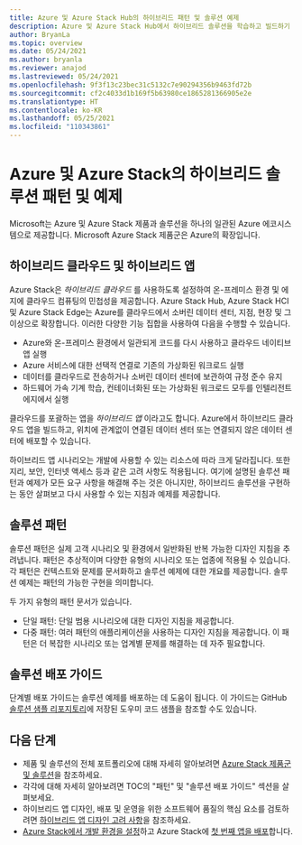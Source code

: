 ```yaml
---
title: Azure 및 Azure Stack Hub의 하이브리드 패턴 및 솔루션 예제
description: Azure 및 Azure Stack Hub에서 하이브리드 솔루션을 학습하고 빌드하기 위한 하이브리드 패턴 및 솔루션 예제를 소개합니다.
author: BryanLa
ms.topic: overview
ms.date: 05/24/2021
ms.author: bryanla
ms.reviewer: anajod
ms.lastreviewed: 05/24/2021
ms.openlocfilehash: 9f3f13c23bec31c5132c7e90294356b9463fd72b
ms.sourcegitcommit: cf2c4033d1b169f5b63980ce1865281366905e2e
ms.translationtype: HT
ms.contentlocale: ko-KR
ms.lasthandoff: 05/25/2021
ms.locfileid: "110343861"
---
```

# <a name="hybrid-solution-patterns-and-examples-for-azure-and-azure-stack"></a>Azure 및 Azure Stack의 하이브리드 솔루션 패턴 및 예제

Microsoft는 Azure 및 Azure Stack 제품과 솔루션을 하나의 일관된 Azure 에코시스템으로 제공합니다. Microsoft Azure Stack 제품군은 Azure의 확장입니다.

## <a name="the-hybrid-cloud-and-hybrid-apps"></a>하이브리드 클라우드 및 하이브리드 앱

Azure Stack은 *하이브리드 클라우드* 를 사용하도록 설정하여 온-프레미스 환경 및 에지에 클라우드 컴퓨팅의 민첩성을 제공합니다. Azure Stack Hub, Azure Stack HCI 및 Azure Stack Edge는 Azure를 클라우드에서 소버린 데이터 센터, 지점, 현장 및 그 이상으로 확장합니다. 이러한 다양한 기능 집합을 사용하여 다음을 수행할 수 있습니다.

- Azure와 온-프레미스 환경에서 일관되게 코드를 다시 사용하고 클라우드 네이티브 앱 실행
- Azure 서비스에 대한 선택적 연결로 기존의 가상화된 워크로드 실행
- 데이터를 클라우드로 전송하거나 소버린 데이터 센터에 보관하여 규정 준수 유지
- 하드웨어 가속 기계 학습, 컨테이너화된 또는 가상화된 워크로드 모두를 인텔리전트 에지에서 실행

클라우드를 포괄하는 앱을 *하이브리드 앱* 이라고도 합니다. Azure에서 하이브리드 클라우드 앱을 빌드하고, 위치에 관계없이 연결된 데이터 센터 또는 연결되지 않은 데이터 센터에 배포할 수 있습니다.

하이브리드 앱 시나리오는 개발에 사용할 수 있는 리소스에 따라 크게 달라집니다. 또한 지리, 보안, 인터넷 액세스 등과 같은 고려 사항도 적용됩니다. 여기에 설명된 솔루션 패턴과 예제가 모든 요구 사항을 해결해 주는 것은 아니지만, 하이브리드 솔루션을 구현하는 동안 살펴보고 다시 사용할 수 있는 지침과 예제를 제공합니다.

## <a name="solution-patterns"></a>솔루션 패턴

솔루션 패턴은 실제 고객 시나리오 및 환경에서 일반화된 반복 가능한 디자인 지침을 추려냅니다. 패턴은 추상적이며 다양한 유형의 시나리오 또는 업종에 적용될 수 있습니다. 각 패턴은 컨텍스트와 문제를 문서화하고 솔루션 예제에 대한 개요를 제공합니다. 솔루션 예제는 패턴의 가능한 구현을 의미합니다.

두 가지 유형의 패턴 문서가 있습니다.

- 단일 패턴: 단일 범용 시나리오에 대한 디자인 지침을 제공합니다.
- 다중 패턴: 여러 패턴의 애플리케이션을 사용하는 디자인 지침을 제공합니다. 이 패턴은 더 복잡한 시나리오 또는 업계별 문제를 해결하는 데 자주 필요합니다.

## <a name="solution-deployment-guides"></a>솔루션 배포 가이드

단계별 배포 가이드는 솔루션 예제를 배포하는 데 도움이 됩니다. 이 가이드는 GitHub [솔루션 샘플 리포지토리](https://github.com/Azure-Samples/azure-intelligent-edge-patterns)에 저장된 도우미 코드 샘플을 참조할 수도 있습니다.

## <a name="next-steps"></a>다음 단계

- 제품 및 솔루션의 전체 포트폴리오에 대해 자세히 알아보려면 [Azure Stack 제품군 및 솔루션](/azure-stack)을 참조하세요.
- 각각에 대해 자세히 알아보려면 TOC의 "패턴" 및 "솔루션 배포 가이드" 섹션을 살펴보세요.
- 하이브리드 앱 디자인, 배포 및 운영을 위한 소프트웨어 품질의 핵심 요소를 검토하려면 [하이브리드 앱 디자인 고려 사항](overview-app-design-considerations.md)을 참조하세요.
- [Azure Stack에서 개발 환경을 설정](/azure-stack/user/azure-stack-dev-start)하고 Azure Stack에 [첫 번째 앱을 배포](/azure-stack/user/azure-stack-dev-start-deploy-app)합니다.
